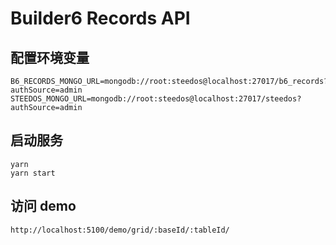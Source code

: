 # Builder6 Records API

## 配置环境变量

```
B6_RECORDS_MONGO_URL=mongodb://root:steedos@localhost:27017/b6_records?authSource=admin
STEEDOS_MONGO_URL=mongodb://root:steedos@localhost:27017/steedos?authSource=admin
```

## 启动服务

```
yarn 
yarn start
```

## 访问 demo

```
http://localhost:5100/demo/grid/:baseId/:tableId/
```